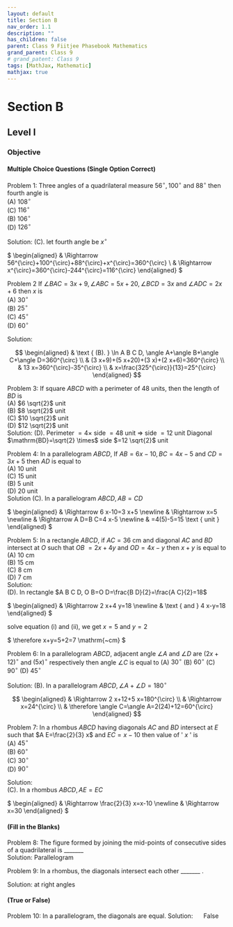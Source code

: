 ```yaml
---
layout: default
title: Section B
nav_order: 1.1
description: ""
has_children: false
parent: Class 9 Fiitjee Phasebook Mathematics
grand_parent: Class 9
# grand_patent: Class 9
tags: [MathJax, Mathematic]
mathjax: true
---
```


# Section B

## Level I

### Objective

#### Multiple Choice Questions (Single Option Correct)

Problem 1: Three angles of a quadrilateral measure $56^{\circ}, 100^{\circ}$ and $88^{\circ}$ then fourth angle is  
(A) $108^{\circ}$  
(C) $116^{\circ}$  
(B) $106^{\circ}$  
(D) $126^{\circ}$  

Solution:
(C). let fourth angle be $x^{\circ}$

$
\begin{aligned}
& \Rightarrow 56^{\circ}+100^{\circ}+88^{\circ}+x^{\circ}=360^{\circ} \\
& \Rightarrow x^{\circ}=360^{\circ}-244^{\circ}=116^{\circ}
\end{aligned}
$


Problem 2 If $\angle B A C=3 x+9, \angle A B C=5 x+20, \angle B C D=3 x$ and $\angle A D C=2 x+6$ then $x$ is  
(A) $30^{\circ}$  
(B) $25^{\circ}$  
(C) $45^{\circ}$  
(D) $60^{\circ}$  

Solution:

$$
\begin{aligned}
& \text { (B). } \ln A B C D, \angle A+\angle B+\angle C+\angle D=360^{\circ} \\
& (3 x+9)+(5 x+20)+(3 x)+(2 x+6)=360^{\circ} \\
& 13 x=360^{\circ}-35^{\circ} \\
& x=\frac{325^{\circ}}{13}=25^{\circ}
\end{aligned}
$$

Problem 3: If square $A B C D$ with a perimeter of 48 units, then the length of $B D$ is  
(A) $6 \sqrt{2}$ unit  
(B) $8 \sqrt{2}$ unit  
(C) $10 \sqrt{2}$ unit  
(D) $12 \sqrt{2}$ unit  
Solution:
(D). Perimeter $=4 \times$ side $=48$ unit
$\Rightarrow$ side $=12$ unit
Diagonal $\mathrm{BD}=\sqrt{2} \times$ side $=12 \sqrt{2}$ unit

Problem 4: In a parallelogram $A B C D$, If $A B=6 x-10, B C=4 x-5$ and $C D=3 x+5$ then $A D$ is equal to  
(A) 10 unit  
(C) 15 unit  
(B) 5 unit  
(D) 20 unit  
Solution (C). In a parallelogram $A B C D, A B=C D$

$
\begin{aligned}
& \Rightarrow 6 x-10=3 x+5 \newline
& \Rightarrow x=5 \newline
& \Rightarrow A D=B C=4 x-5 \newline
& =4(5)-5=15 \text { unit }
\end{aligned}
$

Problem 5:
In a rectangle $A B C D$, if $A C=36 \mathrm{~cm}$ and diagonal $A C$ and $B D$ intersect at $O$ such that $O B$ $=2 x+4 y$ and $O D=4 x-y$ then $x+y$ is equal to  
(A) 10 cm  
(B) 15 cm  
(C) 8 cm  
(D) 7 cm  
Solution:  
(D). In rectangle $A B C D, O B=O D=\frac{B D}{2}=\frac{A C}{2}=18$  

$
\begin{aligned}
& \Rightarrow 2 x+4 y=18 \newline
& \text { and } 4 x-y=18
\end{aligned}
$

solve equation (i) and (ii), we get $x=5$ and $y=2$

$
\therefore x+y=5+2=7 \mathrm{~cm}
$

Problem 6: In a parallelogram $A B C D$, adjacent angle $\angle A$ and $\angle D$ are $(2 x+12)^{\circ}$ and $(5 x)^{\circ}$ respectively then angle $\angle C$ is equal to
(A) $30^{\circ}$
(B) $60^{\circ}$
(C) $90^{\circ}$
(D) $45^{\circ}$

Solution: (B). In a parallelogram $A B C D, \angle A+\angle D=180^{\circ}$

$$
\begin{aligned}
& \Rightarrow 2 x+12+5 x=180^{\circ} \\
& \Rightarrow x=24^{\circ} \\
& \therefore \angle C=\angle A=2(24)+12=60^{\circ}
\end{aligned}
$$


Problem 7: In a rhombus $A B C D$ having diagonals $A C$ and $B D$ intersect at $E$ such that $A E=\frac{2}{3} x$ and $E C=x-10$ then value of ' $x$ ' is  
(A) $45^{\circ}$  
(B) $60^{\circ}$  
(C) $30^{\circ}$  
(D) $90^{\circ}$  

Solution:  
(C). In a rhombus $A B C D, A E=E C$

$
\begin{aligned}
& \Rightarrow \frac{2}{3} x=x-10 \newline
& \Rightarrow x=30
\end{aligned}
$

#### (Fill in the Blanks)

Problem 8: The figure formed by joining the mid-points of consecutive sides of a quadrilateral is _______  
Solution: Parallelogram

Problem 9: In a rhombus, the diagonals intersect each other _______  .

Solution: at right angles
#### (True or False)  

Problem 10: In a parallelogram, the diagonals are equal.
Solution: $\quad$ False
